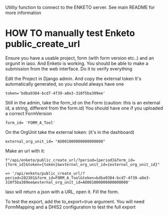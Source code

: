 Utility function to connect to the ENKETO server. See main README for more information

# HOW TO manually test Enketo public_create_url

Ensure you have a usable project, form (with form version etc..) and an orgunit in iaso. And Enketo is working. You should be able to make a submission from the web interface. Do it to verify everything

Edit the Project in Django admin. And copy the external token
It's automatically generated, so you should always have one

`token='bdba9384-bcd7-4f39-a8e3-310f5ba309ee'`

Still in the admin, take the form_id on the Form (caution: this is an external id, a string, different from the form.id) You should have one if you uploaded a correct FormVersion

`form_id= 'FORM_A_Tool'`

On the OrgUnit take the external token: (it's in the dashboard)

`external_org_unit_id= "AO001000000000000000"`

Make an url with it:
```
f"/api/enketo/public_create_url/?period={period}&form_id={form_id}&token={token}&external_org_unit_id={external_org_unit_id}"

=> '/api/enketo/public_create_url/?period=202301&form_id=FORM_A_Tool&token=bdba9384-bcd7-4f39-a8e3-310f5ba309ee&external_org_unit_id=AO001000000000000000'
```

Iaso will return a json with a URL, open it.
Fill the form.

To test the export, add the to_export=true argument. You will need FormMapping and a DHIS2 configuration to test the full export
